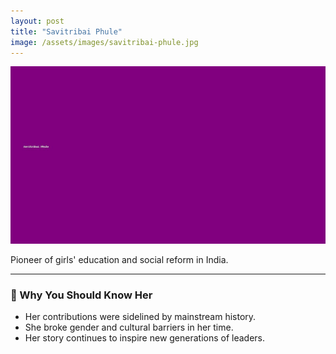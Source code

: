 ```yaml
---
layout: post
title: "Savitribai Phule"
image: /assets/images/savitribai-phule.jpg
---
```


![Savitribai Phule](/assets/images/savitribai-phule.jpg)

Pioneer of girls' education and social reform in India.

---

### 🌟 Why You Should Know Her

- Her contributions were sidelined by mainstream history.
- She broke gender and cultural barriers in her time.
- Her story continues to inspire new generations of leaders.


